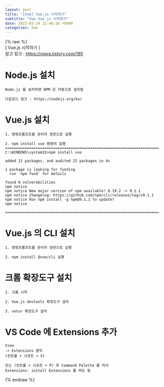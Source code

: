 ```yaml
---  
layout: post  
title: "[Vue] Vue.js 시작하기"  
subtitle: "Vue Vue.js 시작하기"  
date: 2023-03-24 12:40:26 +0900  
categories: Vue  
---  
```

{% raw %}  
[ Vue.js 시작하기 ]  
	참고 링크 : https://ojava.tistory.com/185  
  
# Node.js 설치  
	Node.js 를 설치하면 NPM 은 자동으로 설치됨  
  
	다운로드 링크 : https://nodejs.org/ko/  
  
# Vue.js 설치  
  
	1. 명령프롬프트를 관리자 권한으로 실행  
  
	2. npm install vue 명령어 실행  
	=================================================================================================================  
	C:\WINDOWS\system32>npm install vue  
  
	added 21 packages, and audited 22 packages in 4s  
  
	1 package is looking for funding  
	  run `npm fund` for details  
  
	found 0 vulnerabilities  
	npm notice  
	npm notice New major version of npm available! 8.19.2 -> 9.1.1  
	npm notice Changelog: https://github.com/npm/cli/releases/tag/v9.1.1  
	npm notice Run npm install -g npm@9.1.1 to update!  
	npm notice  
  
	=================================================================================================================  
  
# Vue.js 의 CLI 설치  
	1. 명령프롬프트를 관리자 권한으로 실행  
  
	2. npm install @vue/cli 실행  
  
# 크롬 확장도구 설치  
	1. 크롬 시작  
  
	2. Vue.js devtools 확장도구 설치  
  
	3. vetur 확장도구 설치  
  
# VS Code 에 Extensions 추가  
  
	View  
	-> Extensions 클릭  
	(컨트롤 + 시프트 + X)  
  
	또는 (컨트롤 + 시프트 + P) 후 Command Palette 를 켜서  
	Extensions: install Extensions 를 켜도 됨  
  
{% endraw %}